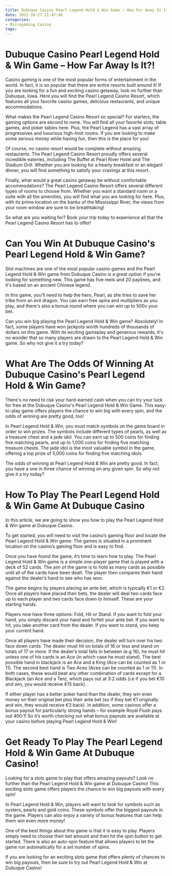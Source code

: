 ```yaml
---
title: Dubuque Casino Pearl Legend Hold & Win Game – How Far Away Is It!
date: 2022-10-27 21:47:48
categories:
- Microgaming Casino
tags:
---
```



#  Dubuque Casino Pearl Legend Hold & Win Game – How Far Away Is It?!

Casino gaming is one of the most popular forms of entertainment in the world. In fact, it is so popular that there are entire resorts built around it! If you are looking for a fun and exciting casino getaway, look no further than Dubuque, Iowa. Here you will find the Pearl Legend Casino Resort, which features all your favorite casino games, delicious restaurants, and unique accommodations.

What makes the Pearl Legend Casino Resort so special? For starters, the gaming options are second to none. You will find all your favorite slots, table games, and poker tables here. Plus, the Pearl Legend has a vast array of progressives and luxurious high-limit rooms. If you are looking to make some serious money while having fun, then this is the place for you!

Of course, no casino resort would be complete without amazing restaurants. The Pearl Legend Casino Resort proudly offers several incredible eateries, including The Buffet at Pearl River Hotel and The Stadium Grill. Whether you are looking for a hearty breakfast or an elegant dinner, you will find something to satisfy your cravings at this resort.

Finally, what would a great casino getaway be without comfortable accommodations? The Pearl Legend Casino Resort offers several different types of rooms to choose from. Whether you want a standard room or a suite with all the amenities, you will find what you are looking for here. Plus, with its prime location on the banks of the Mississippi River, the views from your room window are sure to be breathtaking!

So what are you waiting for? Book your trip today to experience all that the Pearl Legend Casino Resort has to offer!

#  Can You Win At Dubuque Casino's Pearl Legend Hold & Win Game?

Slot machines are one of the most popular casino games and the Pearl Legend Hold & Win game from Dubuque Casino is a great option if you're looking for something new. This game has five reels and 20 paylines, and it's based on an ancient Chinese legend.

In this game, you'll need to help the hero, Pearl, as she tries to save her tribe from an evil dragon. You can earn free spins and multipliers as you play, and there's also a bonus round where you can win up to 500x your bet.

Can you win big playing the Pearl Legend Hold & Win game? Absolutely! In fact, some players have won jackpots worth hundreds of thousands of dollars on this game. With its exciting gameplay and generous rewards, it's no wonder that so many players are drawn to the Pearl Legend Hold & Win game. So why not give it a try today?

#  What Are The Odds Of Winning At Dubuque Casino's Pearl Legend Hold & Win Game?

There's no need to risk your hard-earned cash when you can try your luck for free at the Dubuque Casino's Pearl Legend Hold & Win Game. This easy-to-play game offers players the chance to win big with every spin, and the odds of winning are pretty good, too!

In Pearl Legend Hold & Win, you must match symbols on the game board in order to win prizes. The symbols include different types of pearls, as well as a treasure chest and a jade idol. You can earn up to 500 coins for finding five matching pearls, and up to 1,000 coins for finding five matching treasure chests. The jade idol is the most valuable symbol in the game, offering a top prize of 5,000 coins for finding five matching idols.

The odds of winning at Pearl Legend Hold & Win are pretty good. In fact, you have a one in three chance of winning on any given spin. So why not give it a try today?

#  How To Play The Pearl Legend Hold & Win Game At Dubuque Casino

In this article, we are going to show you how to play the Pearl Legend Hold & Win game at Dubuque Casino.

To get started, you will need to visit the casino’s gaming floor and locate the Pearl Legend Hold & Win game. The games is situated in a prominent location on the casino’s gaming floor and is easy to find.

Once you have found the game, it’s time to learn how to play. The Pearl Legend Hold & Win game is a simple one-player game that is played with a deck of 52 cards. The aim of the game is to hold as many cards as possible until all of the cards have been dealt. The player then compares their hand against the dealer’s hand to see who has won.

The game begins by players placing an ante bet, which is typically €1 or €2. Once all players have placed their bets, the dealer will deal two cards face up to each player and two cards face down to himself. These are your starting hands.

Players now have three options: Fold, Hit or Stand. If you want to fold your hand, you simply discard your hand and forfeit your ante bet. If you want to hit, you take another card from the dealer. If you want to stand, you keep your current hand.

Once all players have made their decision, the dealer will turn over his two face down cards. The dealer must hit on totals of 16 or less and stand on totals of 17 or more. If the dealer’s total falls in between (e.g 16), he must hit unless one of his cards is an Ace (in which case he must stand). The best possible hand in blackjack is an Ace and a King (Ace can be counted as 1 or 11). The second best hand is Two Aces (Aces can be counted as 1 or 11). In both cases, these would beat any other combination of cards except for a Blackjack (an Ace and a Ten), which pays out at 3:2 odds (i.e if you bet €10 and win, you would receive €15 back).

If either player has a better poker hand than the dealer, they win even money on their original bet plus their ante bet (so if they bet €1 originally and win, they would receive €3 back). In addition, some casinos offer a bonus payout for particularly strong hands – for example Royal Flush pays out 400:1! So it’s worth checking out what bonus payouts are available at your casino before playing Pearl Legend Hold & Win!

#  Get Ready To Play The Pearl Legend Hold & Win Game At Dubuque Casino!

Looking for a slots game to play that offers amazing payouts? Look no further than the Pearl Legend Hold & Win game at Dubuque Casino! This exciting slots game offers players the chance to win big payouts with every spin!

In Pearl Legend Hold & Win, players will want to look for symbols such as oysters, pearls and gold coins. These symbols offer the biggest payouts in the game. Players can also enjoy a variety of bonus features that can help them win even more money!

One of the best things about this game is that it is easy to play. Players simply need to choose their bet amount and then hit the spin button to get started. There is also an auto-spin feature that allows players to let the game run automatically for a set number of spins.

If you are looking for an exciting slots game that offers plenty of chances to win big payouts, then be sure to try out Pearl Legend Hold & Win at Dubuque Casino!